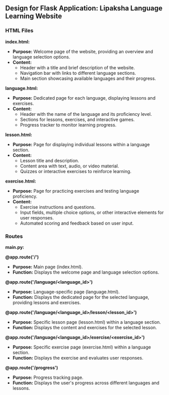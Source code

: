 ## Design for Flask Application: Lipaksha Language Learning Website

### HTML Files

**index.html:**
- **Purpose:** Welcome page of the website, providing an overview and language selection options.
- **Content:**
    - Header with a title and brief description of the website.
    - Navigation bar with links to different language sections.
    - Main section showcasing available languages and their progress.

**language.html:**
- **Purpose:** Dedicated page for each language, displaying lessons and exercises.
- **Content:**
    - Header with the name of the language and its proficiency level.
    - Sections for lessons, exercises, and interactive games.
    - Progress tracker to monitor learning progress.

**lesson.html:**
- **Purpose:** Page for displaying individual lessons within a language section.
- **Content:**
    - Lesson title and description.
    - Content area with text, audio, or video material.
    - Quizzes or interactive exercises to reinforce learning.

**exercise.html:**
- **Purpose:** Page for practicing exercises and testing language proficiency.
- **Content:**
    - Exercise instructions and questions.
    - Input fields, multiple choice options, or other interactive elements for user responses.
    - Automated scoring and feedback based on user input.

### Routes

**main.py:**

**@app.route('/')**
- **Purpose:** Main page (index.html).
- **Function:** Displays the welcome page and language selection options.

**@app.route('/language/<language_id>')**
- **Purpose:** Language-specific page (language.html).
- **Function:** Displays the dedicated page for the selected language, providing lessons and exercises.

**@app.route('/language/<language_id>/lesson/<lesson_id>')**
- **Purpose:** Specific lesson page (lesson.html) within a language section.
- **Function:** Displays the content and exercises for the selected lesson.

**@app.route('/language/<language_id>/exercise/<exercise_id>')**
- **Purpose:** Specific exercise page (exercise.html) within a language section.
- **Function:** Displays the exercise and evaluates user responses.

**@app.route('/progress')**
- **Purpose:** Progress tracking page.
- **Function:** Displays the user's progress across different languages and lessons.